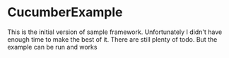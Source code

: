 # CucumberExample

This is the initial version of sample framework. 
Unfortunately I didn't have enough time to make the best of it. 
There are still plenty of todo. But the example can be run and works